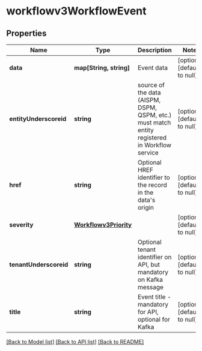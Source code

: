 # workflowv3WorkflowEvent

## Properties
Name | Type | Description | Notes
------------ | ------------- | ------------- | -------------
**data** | **map[String, string]** | Event data | [optional] [default to null]
**entityUnderscoreid** | **string** | source of the data (AISPM, DSPM, QSPM, etc.) must match entity registered in Workflow service | [optional] [default to null]
**href** | **string** | Optional HREF identifier to the record in the data&#39;s origin | [optional] [default to null]
**severity** | [**Workflowv3Priority**](Workflowv3Priority.md) |  | [optional] [default to null]
**tenantUnderscoreid** | **string** | Optional tenant identifier on API, but mandatory on Kafka message | [optional] [default to null]
**title** | **string** | Event title - mandatory for API, optional for Kafka | [optional] [default to null]

[[Back to Model list]](../README.md#documentation-for-models) [[Back to API list]](../README.md#documentation-for-api-endpoints) [[Back to README]](../README.md)


